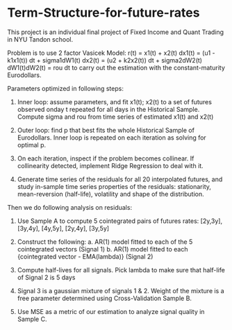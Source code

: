 # Term-Structure-for-future-rates
This project is an individual final project of Fixed Income and Quant Trading in NYU Tandon school.

Problem is to use 2 factor Vasicek Model:
r(t) = x1(t) + x2(t)
dx1(t) = (u1 - k1x1(t)) dt + sigma1dW1(t)
dx2(t) = (u2 + k2x2(t)) dt + sigma2dW2(t)
dW1(t)dW2(t) = rou dt
to carry out the estimation with the constant-maturity Eurodollars.

Parameters optimized in following steps:

1. Inner loop: assume parameters, and fit x1(t); x2(t) to a set of futures observed onday t repeated for all days in the Historical Sample.
Compute sigma and rou from time series of estimated x1(t) and x2(t)

2. Outer loop: find p that best fits the whole Historical Sample of Eurodollars. Inner loop is repeated on each iteration 
as solving for optimal p.

3. On each iteration, inspect if the problem becomes collinear. If collinearity detected, implement Ridge Regression to deal with it.

4. Generate time series of the residuals for all 20 interpolated futures, and study in-sample time series properties of the residuals: 
stationarity, mean-reversion (half-life), volatility and shape of the distribution. 

Then we do following analysis on residuals:

1. Use Sample A to compute 5 cointegrated pairs of futures rates: [2y,3y], [3y,4y], [4y,5y], [2y,4y], [3y,5y]

2. Construct the following:
a. AR(1) model fitted to each of the 5 cointegrated vectors (Signal 1)
b. AR(1) model fitted to each {cointegrated vector - EMA(lambda)} (Signal 2)

3. Compute half-lives for all signals. Pick lambda to make sure that half-life of Signal 2 is 5 days

4. Signal 3 is a gaussian mixture of signals 1 & 2. Weight of the mixture is a free parameter determined using Cross-Validation Sample B.

5. Use MSE as a metric of our estimation  to analyze signal quality in Sample C.
